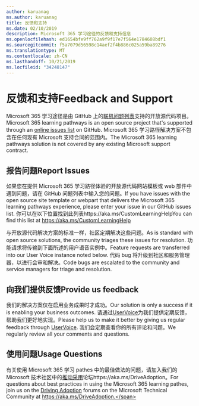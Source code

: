 ```yaml
---
author: karuanag
ms.author: karuanag
title: 反馈和支持
ms.date: 02/10/2019
description: Microsoft 365 学习途径的反馈和支持信息
ms.openlocfilehash: ed1654bfe9ff762a9f9f17e7f564e1784608bdf1
ms.sourcegitcommit: f5a7079d56598c14aef2f4b886c025a59ba89276
ms.translationtype: MT
ms.contentlocale: zh-CN
ms.lasthandoff: 10/21/2019
ms.locfileid: "34248147"
---
```

# <a name="feedback-and-support"></a><span data-ttu-id="e840f-103">反馈和支持</span><span class="sxs-lookup"><span data-stu-id="e840f-103">Feedback and Support</span></span>

<span data-ttu-id="e840f-104">Microsoft 365 学习途径是由 GitHub 上的[联机问题列表](https://aka.ms/CustomLearningHelp)支持的开放源代码项目。</span><span class="sxs-lookup"><span data-stu-id="e840f-104">Microsoft 365 learning pathways is an open source project that's supported through an [online issues list](https://aka.ms/CustomLearningHelp) on GitHub.</span></span> <span data-ttu-id="e840f-105">Microsoft 365 学习路径解决方案不包含在任何现有 Microsoft 支持合同的范围内。</span><span class="sxs-lookup"><span data-stu-id="e840f-105">The Microsoft 365 learning pathways solution is not covered by any existing Microsoft support contract.</span></span>  

## <a name="report-issues"></a><span data-ttu-id="e840f-106">报告问题</span><span class="sxs-lookup"><span data-stu-id="e840f-106">Report Issues</span></span>

<span data-ttu-id="e840f-107">如果您在提供 Microsoft 365 学习路径体验的开放源代码网站模板或 web 部件中遇到问题，请在 GitHub 问题列表中输入您的问题。</span><span class="sxs-lookup"><span data-stu-id="e840f-107">If you have issues with the open source site template or webpart that delivers the Microsoft 365 learning pathways experience, please enter your issue in our GitHub issues list.</span></span>  <span data-ttu-id="e840f-108">你可以在以下位置找到此列表https://aka.ms/CustomLearningHelp</span><span class="sxs-lookup"><span data-stu-id="e840f-108">You can find this list at https://aka.ms/CustomLearningHelp</span></span>  

<span data-ttu-id="e840f-109">与开放源代码解决方案的标准一样，社区定期解决这些问题。</span><span class="sxs-lookup"><span data-stu-id="e840f-109">As is standard with open source solutions, the community triages these issues for resolution.</span></span> <span data-ttu-id="e840f-110">功能请求将传输到下面所述的用户语音实例中。</span><span class="sxs-lookup"><span data-stu-id="e840f-110">Feature requests are transferred into our User Voice instance noted below.</span></span> <span data-ttu-id="e840f-111">代码 bug 将升级到社区和服务管理器，以进行会审和解决。</span><span class="sxs-lookup"><span data-stu-id="e840f-111">Code bugs are escalated to the community and service managers for triage and resolution.</span></span>  

## <a name="provide-us-feedback"></a><span data-ttu-id="e840f-112">向我们提供反馈</span><span class="sxs-lookup"><span data-stu-id="e840f-112">Provide us feedback</span></span>

<span data-ttu-id="e840f-113">我们的解决方案仅在启用业务成果时才成功。</span><span class="sxs-lookup"><span data-stu-id="e840f-113">Our solution is only a success if it is enabling your business outcomes.</span></span>  <span data-ttu-id="e840f-114">请通过[UserVoice](https://microsoftteams.uservoice.com/forums/913429-learning-solutions)为我们提供定期反馈，帮助我们更好地实现。</span><span class="sxs-lookup"><span data-stu-id="e840f-114">Please help us to make it better by giving us regular feedback through  [UserVoice](https://microsoftteams.uservoice.com/forums/913429-learning-solutions).</span></span>  <span data-ttu-id="e840f-115">我们会定期查看你的所有评论和问题。</span><span class="sxs-lookup"><span data-stu-id="e840f-115">We regularly review all your comments and questions.</span></span>

## <a name="usage-questions"></a><span data-ttu-id="e840f-116">使用问题</span><span class="sxs-lookup"><span data-stu-id="e840f-116">Usage Questions</span></span>

<span data-ttu-id="e840f-117">有关使用 Microsoft 365 学习 pathes 中的最佳做法的问题，请加入我们的 Microsoft 技术社区中的[推动采用](https://aka.ms/DriveAdoption)论坛https://aka.ms/DriveAdoption。</span><span class="sxs-lookup"><span data-stu-id="e840f-117">For questions about best practices in using the Microsoft 365 learning pathes, join us on the [Driving Adoption](https://aka.ms/DriveAdoption) forums on the Microsoft Technical Community at https://aka.ms/DriveAdoption.</span></span> 

